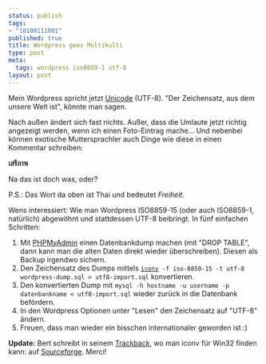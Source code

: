 ```yaml
--- 
status: publish
tags: 
- "10100111001"
published: true
title: Wordpress goes Multikulti
type: post
meta: 
  tags: wordpress iso8859-1 utf-8
layout: post
---
```

<img src="http://photos3.flickr.com/2416676_8179c2d4f3_t.jpg" alt="" class="alignright border" />Mein Wordpress spricht jetzt <a href="http://de.wikipedia.org/wiki/Unicode">Unicode</a> (UTF-8). "Der Zeichensatz, aus dem unsere Welt ist", könnte man sagen.

Nach außen ändert sich fast nichts. Außer, dass die Umlaute jetzt richtig angezeigt werden, wenn ich einen Foto-Eintrag mache... Und nebenbei können exotische Muttersprachler auch Dinge wie diese in einen Kommentar schreiben:

<strong>เสรีภาพ</strong>

Na das ist doch was, oder?

P.S.: Das Wort da oben ist Thai und bedeutet <em>Freiheit</em>.

Wens interessiert: Wie man Wordpress ISO8859-15 (oder auch ISO8859-1, natürlich) abgewöhnt und stattdessen UTF-8 beibringt.<!--more--> In fünf einfachen Schritten:
<ol>
	<li>Mit <a href="http://www.phpmyadmin.net/">PHPMyAdmin</a> einen Datenbankdump machen (mit "DROP TABLE", dann kann man die alten Daten direkt wieder überschreiben). Diesen als Backup irgendwo sichern.</li>
	<li>Den Zeichensatz des Dumps mittels <code><a href="http://linuxcommand.org/man_pages/iconv1.html">iconv</a> -f iso-8859-15 -t utf-8 wordpress-dump.sql &gt; utf8-import.sql</code> konvertieren.</li>
	<li>Den konvertierten Dump mit <code>mysql -h hostname -u username -p datenbankname &lt; utf8-import.sql</code> wieder zurück in die Datenbank befördern.</li>
	<li>In den Wordpress Optionen unter "Lesen" den Zeichensatz auf "UTF-8" ändern.</li>
	<li>Freuen, dass man wieder ein bisschen internationaler geworden ist :)</li>
</ol>

<strong>Update:</strong> Bert schreibt in seinem <a href="http://dimension2k.de/index.php/2005/07/17/wordpress-von-iso-zu-utf/">Trackback</a>, wo man iconv für Win32 finden kann: auf <a href="http://sourceforge.net/projects/gettext">Sourceforge</a>. Merci!
